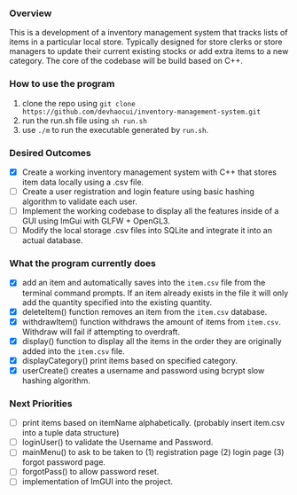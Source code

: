 ### Overview
This is a development of a inventory management system that tracks lists of items in a particular local store. 
Typically designed for store clerks or store managers to update their current existing stocks or add extra items to a new category.
The core of the codebase will be build based on C++.
### How to use the program
1. clone the repo using ``git clone https://github.com/devhaocui/inventory-management-system.git``
2. run the run.sh file using ``sh run.sh``
3. use `./m` to run the executable generated by ``run.sh``.

### Desired Outcomes
- [x] Create a working inventory management system with C++ that stores item data locally using a .csv file.
- [ ] Create a user registration and login feature using basic hashing algorithm to validate each user.
- [ ] Implement the working codebase to display all the features inside of a GUI using ImGui with GLFW + OpenGL3.
- [ ] Modify the local storage .csv files into SQLite and integrate it into an actual database.

### What the program currently does
- [x] add an item and automatically saves into the ``item.csv`` file from the terminal command prompts. If an item already exists in the file it will only add the quantity specified into the existing quantity.
- [x] deleteItem() function removes an item from the ``item.csv`` database.
- [x] withdrawItem() function withdraws the amount of items from ``item.csv``. Withdraw will fail if attempting to overdraft.
- [x] display() function to display all the items in the order they are originally added into the ``item.csv`` file.
- [x] displayCategory() print items based on specified category.
- [x] userCreate() creates a username and password using bcrypt slow hashing algorithm.

### Next Priorities
- [ ] print items based on itemName alphabetically. (probably insert item.csv into a tuple data structure)
- [ ] loginUser() to validate the Username and Password.
- [ ] mainMenu() to ask to be taken to (1) registration page (2) login page (3) forgot password page.
- [ ] forgotPass() to allow password reset.
- [ ] implementation of ImGUI into the project.
